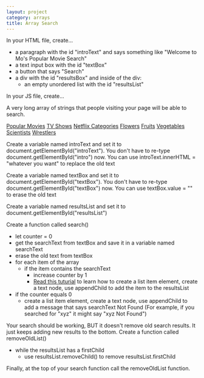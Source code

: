 ```yaml
---
layout: project
category: arrays
title: Array Search
---
```


In your HTML file, create...
  - a paragraph with the id "introText" and says something like "Welcome to Mo's Popular Movie Search"
  - a text input box with the id "textBox"
  - a button that says "Search"
  - a div with the id "resultsBox" and inside of the div:
    - an empty unordered list with the id "resultsList"

In your JS file, create...

A very long array of strings that people visiting your page will be able to search.

[Popular Movies](https://github.com/dariusk/corpora/blob/master/data/film-tv/popular-movies.json)
[TV Shows](https://github.com/dariusk/corpora/blob/master/data/film-tv/tv_shows.json)
[Netflix Categories](https://github.com/dariusk/corpora/blob/master/data/film-tv/netflix-categories.json)
[Flowers](https://github.com/dariusk/corpora/blob/master/data/plants/flowers.json)
[Fruits](https://github.com/dariusk/corpora/blob/master/data/foods/fruits.json)
[Vegetables](https://github.com/dariusk/corpora/blob/master/data/foods/vegetables.json)
[Scientists](https://github.com/dariusk/corpora/blob/master/data/humans/scientists.json)
[Wrestlers](https://github.com/dariusk/corpora/blob/master/data/humans/wrestlers.json)

Create a variable named introText and set it to document.getElementById("introText"). You don't have to re-type document.getElementById("intro") now. You can use introText.innerHTML = "whatever you want" to replace the old text

Create a variable named textBox and set it to document.getElementById("textBox"). You don't have to re-type document.getElementById("textBox") now. You can use textBox.value = "" to erase the old text

Create a variable named resultsList and set it to document.getElementById("resultsList")



Create a function called search()
  - let counter = 0
  - get the searchText from textBox and save it in a variable named searchText
  - erase the old text from textBox
  - for each item of the array
    - if the item contains the searchText
      - increase counter by 1
      - [Read this tuturial](https://www.w3schools.com/jsref/met_node_appendchild.asp) to learn how to create a list item element, create a text node, use appendChild to add the item to the resultsList
  - if the counter equals 0
    - create a list item element, create a text node, use appendChild to add a message that says searchText Not Found (For example, if you searched for "xyz" it might say "xyz Not Found")



Your search should be working, BUT it doesn't remove old search results. It just keeps adding new results to the bottom. Create a function called removeOldList()
  - while the resultsList has a firstChild
    - use resultsList.removeChild() to remove resultsList.firstChild


Finally, at the top of your search function call the removeOldList function.
